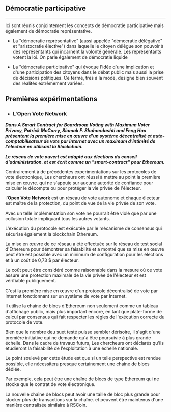 ## Démocratie participative
---

Ici sont réunis conjointement les concepts de démocratie participative 
mais également de démocratie représentative.

* La "démocratie représentative"
(aussi appelée "démocratie délégative" et 
"aristocratie élective") dans laquelle le citoyen délègue son pouvoir à des 
représentants qui incarnent la volonté générale. Les représentants votent la loi.
On parle également de démocratie liquide

* La "démocratie participative" qui évoque l'idée d'une implication et d'une 
participation des citoyens dans le débat public mais aussi la prise de décisions politiques. 
Ce terme, très à la mode, désigne bien souvent des réalités extrêmement variées.

## Premières expérimentations

* ### L'Open Vote Network

**_Dans A Smart Contract for Boardroom Voting with Maximum Voter Privacy, Patrick McCorry, Siamak F. Shahandashti and Feng Hao 
présentent la première mise en œuvre d'un système décentralisé et auto-comptabilisateur de 
vote par Internet avec un maximum d'intimité de l'électeur en utilisant
la Blockchain._** 

**_Le réseau de vote ouvert est adapté aux élections du conseil d'administration.
et est écrit comme un "smart-contract" pour Ethereum._** 

Contrairement à de précédentes experimentations sur les protocoles de vote électronique,
Les chercheurs ont réussi à mettre au point la première mise en œuvre.
qui ne s'appuie sur aucune autorité de confiance pour calculer le décompte ou pour
protéger la vie privée de l'électeur. 

l'**Open Vote Network** est un réseau de vote autonome et chaque électeur est maître 
de la protection, du point de vue de la vie privée de son vote.
 
Avec un telle implémentation son vote ne pourrait être violé que par une collusion totale impliquant 
tous les autres votants.

L'exécution du protocole est exécutée par le mécanisme de consensus qui sécurise 
également la blockchain Ethereum. 


La mise en œuvre de ce réseau a été effectuée sur le réseau de test social d'Ethereum pour 
démontrer sa faisabilité et a montré que
sa mise en œuvre peut être est possible avec un minimum de configuration pour 
les élections et à un coût de 0,73 $ par électeur. 

Le coût peut être considéré comme raisonnable dans la mesure  où ce vote assure une protection 
maximale de la vie privée de l'électeur et est vérifiable publiquement. 

C'est la première mise en œuvre d'un protocole décentralisé de vote par Internet fonctionnant sur un 
système de vote par Internet.

Il utilise la chaîne de blocs d'Ethereum non seulement comme un tableau d'affichage public,
mais plus important encore, en tant que plate-forme de calcul par consensus qui fait respecter les 
règles de l'exécution correcte du protocole de vote.

Bien que le nombre deu suet testé puisse sembler dérisoire, il s'agit d'une première initiative
qui ne demande qu'à être poursuivie à plus grande échelle.
Dans le cadre de travaux futurs, Les chercheurs ont déclarés qu'ils étudieront la faisabilité 
de l'exploitation à une échelle nationale.

Le point soulevé par cette étude est que si un telle perspective est rendue possible, 
elle nécessitera presque certainement une chaîne de blocs dédiée. 

Par exemple, cela peut être une chaîne de blocs de type Ethereum qui ne stocke que le 
contrat de vote électronique. 

La nouvelle chaîne de blocs peut avoir une taille de bloc plus grande pour stocker plus de transactions sur la chaîne.
et peuvent être maintenus d'une manière centralisée similaire à RSCoin.